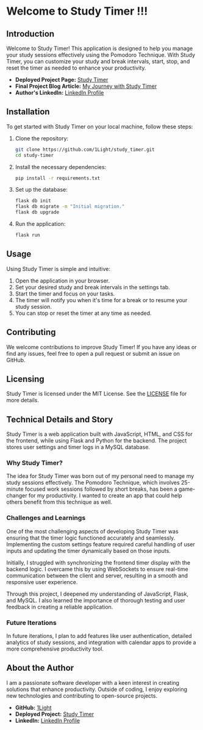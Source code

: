 # Welcome to Study Timer !!!
## Introduction

Welcome to Study Timer! This application is designed to help you manage your study sessions effectively using the Pomodoro Technique. With Study Timer, you can customize your study and break intervals, start, stop, and reset the timer as needed to enhance your productivity.

- **Deployed Project Page:** [Study Timer](https://zealous-timer.netlify.app)
- **Final Project Blog Article:** [My Journey with Study Timer](https://www.linkedin.com/posts/activity-7216749567801774082-JqS7?utm_source=share&utm_medium=member_desktop)
- **Author's LinkedIn:** [LinkedIn Profile](https://www.linkedin.com/in/nasir-adem-degu)

## Installation

To get started with Study Timer on your local machine, follow these steps:

1. Clone the repository:
   ```bash
   git clone https://github.com/1Light/study_timer.git
   cd study-timer
   ```
2. Install the necessary dependencies:
   ```bash
   pip install -r requirements.txt
   ```
3. Set up the database:
   ```bash
   flask db init
   flask db migrate -m "Initial migration."
   flask db upgrade
   ```
4. Run the application:
   ```bash
   flask run
   ```

## Usage

Using Study Timer is simple and intuitive:

1. Open the application in your browser.
2. Set your desired study and break intervals in the settings tab.
3. Start the timer and focus on your tasks.
4. The timer will notify you when it's time for a break or to resume your study session.
5. You can stop or reset the timer at any time as needed.

## Contributing

We welcome contributions to improve Study Timer! If you have any ideas or find any issues, feel free to open a pull request or submit an issue on GitHub.

## Licensing

Study Timer is licensed under the MIT License. See the [LICENSE](LICENSE) file for more details.

## Technical Details and Story

Study Timer is a web application built with JavaScript, HTML, and CSS for the frontend, while using Flask and Python for the backend. The project stores user settings and timer logs in a MySQL database. 

### Why Study Timer?

The idea for Study Timer was born out of my personal need to manage my study sessions effectively. The Pomodoro Technique, which involves 25-minute focused work sessions followed by short breaks, has been a game-changer for my productivity. I wanted to create an app that could help others benefit from this technique as well.

### Challenges and Learnings

One of the most challenging aspects of developing Study Timer was ensuring that the timer logic functioned accurately and seamlessly. Implementing the custom settings feature required careful handling of user inputs and updating the timer dynamically based on those inputs.

Initially, I struggled with synchronizing the frontend timer display with the backend logic. I overcame this by using WebSockets to ensure real-time communication between the client and server, resulting in a smooth and responsive user experience.

Through this project, I deepened my understanding of JavaScript, Flask, and MySQL. I also learned the importance of thorough testing and user feedback in creating a reliable application.

### Future Iterations

In future iterations, I plan to add features like user authentication, detailed analytics of study sessions, and integration with calendar apps to provide a more comprehensive productivity tool.

## About the Author

I am a passionate software developer with a keen interest in creating solutions that enhance productivity. Outside of coding, I enjoy exploring new technologies and contributing to open-source projects. 

- **GitHub:** [1Light](https://github.com/1Light)
- **Deployed Project:** [Study Timer](https://zealous-timer.netlify.app)
- **LinkedIn:** [LinkedIn Profile](https://www.linkedin.com/in/nasir-adem-degu)
